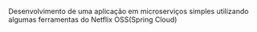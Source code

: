 Desenvolvimento de uma aplicação em microserviços simples utilizando algumas ferramentas do Netflix OSS(Spring Cloud)
